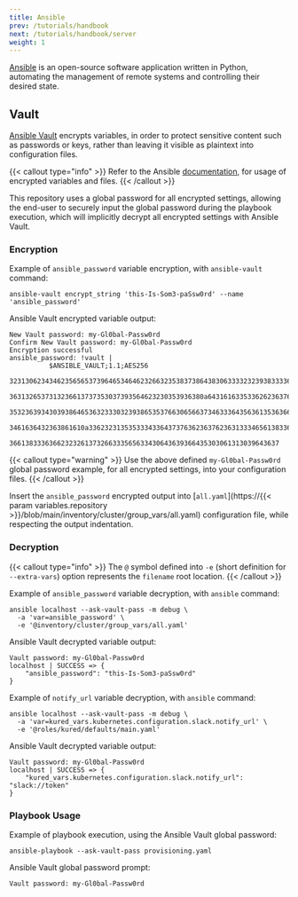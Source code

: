 ```yaml
---
title: Ansible
prev: /tutorials/handbook
next: /tutorials/handbook/server
weight: 1
---
```


[Ansible](https://docs.ansible.com) is an open-source software application written in Python, automating the management of remote systems and controlling their desired state.

<!--more-->

## Vault

[Ansible Vault](https://docs.ansible.com/ansible/latest/vault_guide/vault.html) encrypts variables, in order to protect sensitive content such as passwords or keys, rather than leaving it visible as plaintext into configuration files.

{{< callout type="info" >}}
  Refer to the Ansible [documentation](https://docs.ansible.com/ansible/latest/vault_guide/vault_using_encrypted_content.html), for usage of encrypted variables and files.
{{< /callout >}}

This repository uses a global password for all encrypted settings, allowing the end-user to securely input the global password during the playbook execution, which will implicitly decrypt all encrypted settings with Ansible Vault.

### Encryption

Example of `ansible_password` variable encryption, with `ansible-vault` command:

```shell
ansible-vault encrypt_string 'this-Is-Som3-paSsw0rd' --name 'ansible_password'
```

Ansible Vault encrypted variable output:

```shell
New Vault password: my-Gl0bal-Passw0rd
Confirm New Vault password: my-Gl0bal-Passw0rd
Encryption successful
ansible_password: !vault |
          $ANSIBLE_VAULT;1.1;AES256
          32313062343462356565373964653464623266323538373864383063333232393833336163343436
          3631326537313236613737353037393564623230353936380a643161633533626236376630353864
          35323639343039386465363233303239386535376630656637346333643563613536366631373466
          3461636432363861610a336232313535333433643737636236376236313334656138336335616262
          36613833363662323261373266333565633430643639366435303061313039643637
```

{{< callout type="warning" >}}
  Use the above defined `my-Gl0bal-Passw0rd` global password example, for all encrypted settings, into your configuration files.
{{< /callout >}}

Insert the `ansible_password` encrypted output into [`all.yaml`](https://{{< param variables.repository >}}/blob/main/inventory/cluster/group_vars/all.yaml) configuration file, while respecting the output indentation.

### Decryption

{{< callout type="info" >}}
  The `@` symbol defined into `-e` (short definition for `--extra-vars`) option represents the `filename` root location.
{{< /callout >}}

Example of `ansible_password` variable decryption, with `ansible` command:

```shell
ansible localhost --ask-vault-pass -m debug \
  -a 'var=ansible_password' \
  -e '@inventory/cluster/group_vars/all.yaml'
```

Ansible Vault decrypted variable output:

```shell
Vault password: my-Gl0bal-Passw0rd
localhost | SUCCESS => {
    "ansible_password": "this-Is-Som3-paSsw0rd"
}
```

Example of `notify_url` variable decryption, with `ansible` command:

```shell
ansible localhost --ask-vault-pass -m debug \
  -a 'var=kured_vars.kubernetes.configuration.slack.notify_url' \
  -e '@roles/kured/defaults/main.yaml'
```

Ansible Vault decrypted variable output:

```shell
Vault password: my-Gl0bal-Passw0rd
localhost | SUCCESS => {
    "kured_vars.kubernetes.configuration.slack.notify_url": "slack://token"
}
```

### Playbook Usage

Example of playbook execution, using the Ansible Vault global password:

```shell
ansible-playbook --ask-vault-pass provisioning.yaml
```

Ansible Vault global password prompt:

```shell
Vault password: my-Gl0bal-Passw0rd
```
